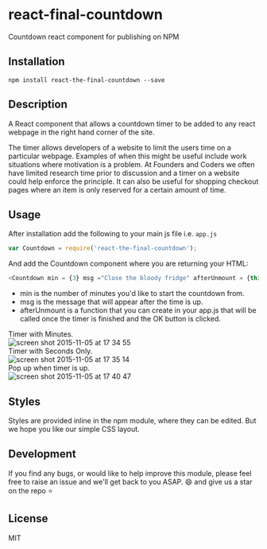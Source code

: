 # react-final-countdown
Countdown react component for publishing on NPM

## Installation

```
npm install react-the-final-countdown --save
```

## Description

A React component that allows a countdown timer to be added to any react webpage in the right hand corner of the site.

The timer allows developers of a website to limit the users time on a particular webpage. Examples of when this might be useful include work situations where motivation is a problem. At Founders and Coders we often have limited research time prior to discussion and a timer on a website could help enforce the principle. It can also be useful for shopping checkout pages where an item is only reserved for a certain amount of time.

## Usage

After installation add the following to your main js file i.e. `app.js`

```javascript
var Countdown = require('react-the-final-countdown');
```

And add the Countdown component where you are returning your HTML: 

```javascript
<Countdown min = {3} msg ="Close the bloody fridge" afterUnmount = {this.afterUnmount}/>
```

- min is the number of minutes you'd like to start the countdown from.
- msg is the message that will appear after the time is up.
- afterUnmount is a function that you can create in your app.js that will be called once the timer is finished and the OK button is clicked.

Timer with Minutes.  
![screen shot 2015-11-05 at 17 34 55](https://cloud.githubusercontent.com/assets/12072531/10976565/64aef75a-83e4-11e5-9e2d-60823bb4981a.png)  
Timer with Seconds Only.  
![screen shot 2015-11-05 at 17 35 14](https://cloud.githubusercontent.com/assets/12072531/10976567/66ddbc82-83e4-11e5-989c-1962c8f22982.png)  
Pop up when timer is up.  
![screen shot 2015-11-05 at 17 40 47](https://cloud.githubusercontent.com/assets/12072531/10976571/68d610b6-83e4-11e5-8dfa-3d12e2635a0f.png)  


## Styles

Styles are provided inline in the npm module, where they can be edited. But we hope you like our simple CSS layout.

## Development

If you find any bugs, or would like to help improve this module, please feel free to raise an issue and we'll get back to you ASAP. :smile: and give us a star on the repo :star:

## License

MIT
